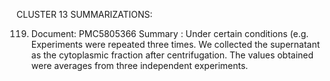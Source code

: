 CLUSTER 13 SUMMARIZATIONS: 

119. Document: PMC5805366
Summary : 
Under certain conditions (e.g.
Experiments were repeated three times.
We collected the supernatant as the cytoplasmic fraction after centrifugation.
The values obtained were averages from three independent experiments.

